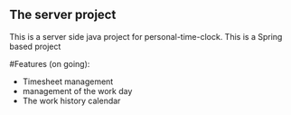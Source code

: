 ## The server project
This is a server side java project for personal-time-clock.
This is a Spring based project

#Features (on going):
 - Timesheet management
 - management of the work day
 - The work history calendar

